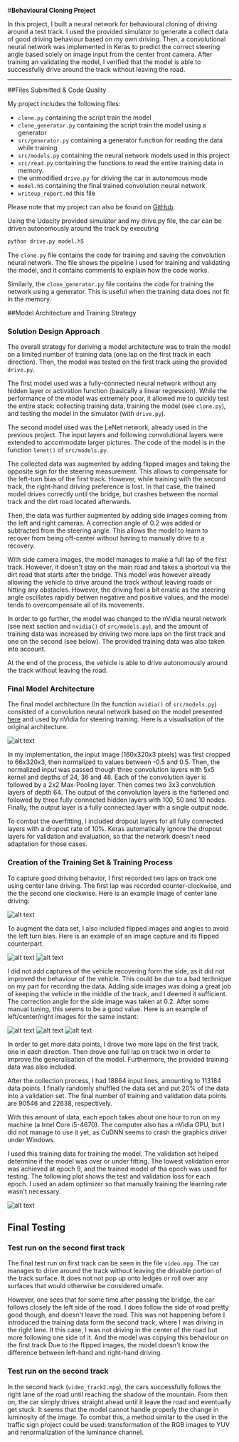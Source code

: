 #**Behavioural Cloning Project** 

In this project, I built a neural network for behavioural cloning of driving around a test track.
I used the provided simulator to generate a collect data of good driving behaviour based on my own driving.
Then, a convolutional neural network was implemented in Keras to predict the correct steering angle based solely on
image input from the center front camera.
After training an validating the model, I verified that the model is able to successfully drive around the track without leaving the road.

[//]: # (Image References)

[nvidia]: https://devblogs.nvidia.com/parallelforall/wp-content/uploads/2016/08/cnn-architecture-624x890.png "Loss"
[loss]: ./writeup/loss.png "Loss"
[center1]: ./writeup/center_1.jpg "Training image"
[center2]: ./writeup/center_2.jpg "Normal image"
[center2fl]: ./writeup/center_2_fl.jpg "Flipped image"
[left3]: ./writeup/left_3.jpg "Left"
[center3]: ./writeup/center_3.jpg "Center"
[right3]: ./writeup/right_3.jpg "Right"


---
##Files Submitted & Code Quality

My project includes the following files:
* `clone.py` containing the script train the model
* `clone_generator.py` containing the script train the model using a generator
* `src/generator.py` containing a generator function for reading the data while training
* `src/models.py` containing the neural network models used in this project
* `src/read.py` containing the functions to read the entire training data in memory.
* the unmodified `drive.py` for driving the car in autonomous mode
* `model.h5` containing the final trained convolution neural network 
* `writeup_report.md` this file

Please note that my project can also be found on [GitHub](https://github.com/bodetc/CarND-Behavioral-Cloning-P3).

Using the Udacity provided simulator and my drive.py file, the car can be driven autonomously around the track by executing 
```sh
python drive.py model.h5
```

The `clone.py` file contains the code for training and saving the convolution neural network. The file shows the pipeline I used for training and validating the model, and it contains comments to explain how the code works.

Similarly, the `clone_generator.py` file contains the code for training the network using a generator. This is useful when the training data does not fit in the memory.

##Model Architecture and Training Strategy

### Solution Design Approach

The overall strategy for deriving a model architecture was to train the model on a limited number of training data (one lap on the first track in each direction).
Then, the model was tested on the first track using the provided `drive.py`.

The first model used was a fully-connected neural network without any hidden layer or activation function (basically a linear regression).
While the performance of the model was extremely poor, it allowed me to quickly test the entire stack: collecting training data, training the model (see `clone.py`), and testing the model in the simulator (with `drive.py`).

The second model used was the LeNet network, already used in the previous project.
The input layers and following convolutional layers were extended to accommodate larger pictures.
The code of the model is in the function `lenet()` of `src/models.py`.

The collected data was augmented by adding flipped images and taking the opposite sign for the steering measurement.
This allows to compensate for the left-turn bias of the first track.
However, while training with the second track, the right-hand driving preference is lost.
In that case, the trained model drives correctly until the bridge, but crashes between the normal track and the dirt road located afterwards.

Then, the data was further augmented by adding side images coming from the left and right cameras.
A correction angle of 0.2 was added or subtracted from the steering angle.
This allows the model to learn to recover from being off-center without having to manually drive to a recovery.

With side camera images, the model manages to make a full lap of the first track. However, it doesn't stay on the main road and takes a shortcut via the dirt road that starts after the bridge.
This model was however already allowing the vehicle to drive around the track without leaving roads or hitting any obstacles.
However, the driving feel a bit erratic as the steering angle oscillates rapidly betwen negative and positive values, and the model tends to overcompensate all of its movements.

In order to go further, the model was changed to the nVidia neural network (see next section and `nvidia()` of `src/models.py`), and the amount of training data was increased by driving two more laps on the first track and one on the second (see below).
The provided training data was also taken into account. 

At the end of the process, the vehicle is able to drive autonomously around the track without leaving the road.

### Final Model Architecture

The final model architecture (In the function `nvidia()` of `src/models.py`) consisted of a convolution neural network
based on the model presented [here](https://devblogs.nvidia.com/parallelforall/deep-learning-self-driving-cars/) and used by nVidia for steering training.
Here is a visualisation of the original architecture.

![alt text][nvidia]

In my implementation, the input image (160x320x3 pixels) was first cropped to 66x320x3, then normalized to values between -0.5 and 0.5.
Then, the normalized input was passed though three convolution layers with 5x5 kernel and depths of 24, 36 and 48.
Each of the convolution layer is followed by a 2x2 Max-Pooling layer.
Then comes two 3x3 convolution layers of depth 64.
The output of the convolution layers is the flattened and followed by three fully connected hidden layers with 100, 50 and 10 nodes.
Finally, the output layer is a fully connected layer with a single output node.

To combat the overfitting, I included dropout layers for all fully connected layers with a dropout rate of 10%.
Keras automatically ignore the dropout layers for validation and evaluation, so that the network doesn't need adaptation for those cases.

### Creation of the Training Set & Training Process

To capture good driving behavior, I first recorded two laps on track one using center lane driving.
The first lap was recorded counter-clockwise, and the the second one clockwise.
Here is an example image of center lane driving:

![alt text][center1]

To augment the data set, I also included flipped images and angles to avoid the left turn bias.
Here is an example of an image capture and its flipped counterpart.

![alt text][center2]
![alt text][center2fl]

I did not add captures of the vehicle recovering form the side, as it did not improved the behaviour of the vehicle.
This could be due to a bad technique on my part for recording the data.
Adding side images was doing a great job of keeping the vehicle in the middle of the track, and I deemed it sufficient.
The correction angle for the side image was taken at 0.2. After some manual tuning, this seems to be a good value.
Here is an example of left/center/right images for the same instant:

![alt text][left3]
![alt text][center3]
![alt text][right3]

In order to get more data points, I drove two more laps on the first track, one in each direction.
Then drove one full lap on track two in order to improve the generalisation of the model.
Furthermore, the provided training data was also included.

After the collection process, I had 18864 input lines, amounting to 113184 data points.
I finally randomly shuffled the data set and put 20% of the data into a validation set.
The final number of training and validation data points are 90546 and 22638, respectively. 

With this amount of data, each epoch takes about one hour to run on my machine (a Intel Core i5-4670).
The computer also has a nVidia GPU, but I did not manage to use it yet, as CuDNN seems to crash the graphics driver under Windows.

I used this training data for training the model.
The validation set helped determine if the model was over or under fitting.
The lowest validation error was achieved at epoch 9, and the trained model of tha epoch was used for testing.
The following plot shows the test and validation loss for each epoch.
I used an adam optimizer so that manually training the learning rate wasn't necessary.

![alt text][loss]

## Final Testing

### Test run on the second first track

The final test run on first track can be seen in the file `video.mpg`.
The car manages to drive around the track without leaving the drivable portion of the track surface.
It does not not pop up onto ledges or roll over any surfaces that would otherwise be considered unsafe.

However, one sees that for some time after passing the bridge, the car follows closely the left side of the road.
I does follow the side of road pretty good though, and doesn't leave the road.
This was not happening before I introduced the training data form the second track, where I was driving in the right lane.
It this case, I was not driving in the center of the road but more following one side of it.
And the model was copying this behaviour on the first track
Due to the flipped images, the model doesn't know the difference between left-hand and right-hand driving.


### Test run on the second track

In the second track (`video_track2.mpg`), the cars successfully follows the right lane of the road until reaching the shadow of the mountain.
From then on, the car simply drives straight ahead until it leave the road and eventually get stuck.
It seems that the model cannot handle properly the change in luminosity of the image.
To combat this, a method similar to the used in the traffic sign project could be used: transformation of the RGB images to YUV and renormalization of the luminance channel.
